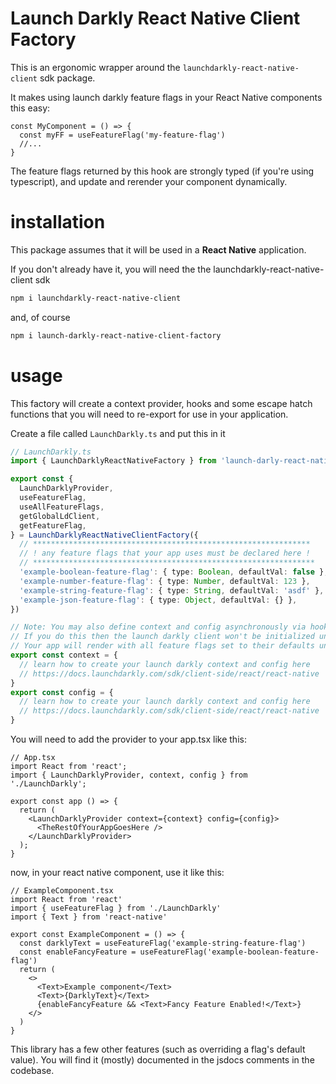 # Launch Darkly React Native Client Factory

This is an ergonomic wrapper around the `launchdarkly-react-native-client` sdk package.

It makes using launch darkly feature flags in your React Native components this easy:

```tsx
const MyComponent = () => {
  const myFF = useFeatureFlag('my-feature-flag')
  //...
}
```

The feature flags returned by this hook are strongly typed (if you're using typescript), and update and rerender your component dynamically.

# installation

This package assumes that it will be used in a **React Native** application.

If you don't already have it, you will need the the launchdarkly-react-native-client sdk

```sh
npm i launchdarkly-react-native-client
```

and, of course

```sh
npm i launch-darkly-react-native-client-factory
```

# usage

This factory will create a context provider, hooks and some escape hatch functions that you will need to re-export for use in your application.

Create a file called `LaunchDarkly.ts` and put this in it

```ts
// LaunchDarkly.ts
import { LaunchDarklyReactNativeFactory } from 'launch-darly-react-native-client-factory'

export const {
  LaunchDarklyProvider,
  useFeatureFlag,
  useAllFeatureFlags,
  getGlobalLdClient,
  getFeatureFlag,
} = LaunchDarklyReactNativeClientFactory({
  // **************************************************************
  // ! any feature flags that your app uses must be declared here !
  // ***************************************************************
  'example-boolean-feature-flag': { type: Boolean, defaultVal: false },
  'example-number-feature-flag': { type: Number, defaultVal: 123 },
  'example-string-feature-flag': { type: String, defaultVal: 'asdf' },
  'example-json-feature-flag': { type: Object, defaultVal: {} },
})

// Note: You may also define context and config asynchronously via hooks with their initial value as undefined.
// If you do this then the launch darkly client won't be initialized until context and config are.
// Your app will render with all feature flags set to their defaults until everything is ready to go.
export const context = {
  // learn how to create your launch darkly context and config here
  // https://docs.launchdarkly.com/sdk/client-side/react/react-native
}
export const config = {
  // learn how to create your launch darkly context and config here
  // https://docs.launchdarkly.com/sdk/client-side/react/react-native
}
```

You will need to add the provider to your app.tsx like this:

```tsx
// App.tsx
import React from 'react';
import { LaunchDarklyProvider, context, config } from './LaunchDarkly';

export const app () => {
  return (
    <LaunchDarklyProvider context={context} config={config}>
      <TheRestOfYourAppGoesHere />
    </LaunchDarklyProvider>
  );
}
```

now, in your react native component, use it like this:

```tsx
// ExampleComponent.tsx
import React from 'react'
import { useFeatureFlag } from './LaunchDarkly'
import { Text } from 'react-native'

export const ExampleComponent = () => {
  const darklyText = useFeatureFlag('example-string-feature-flag')
  const enableFancyFeature = useFeatureFlag('example-boolean-feature-flag')
  return (
    <>
      <Text>Example component</Text>
      <Text>{DarklyText}</Text>
      {enableFancyFeature && <Text>Fancy Feature Enabled!</Text>}
    </>
  )
}
```

This library has a few other features (such as overriding a flag's default value). You will find it (mostly) documented in the jsdocs comments in the codebase.
